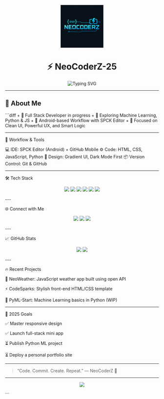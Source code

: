 <!-- Profile README for NeoCoderZ-25 -->

<div align="center">
  <img src="file_0000000024fc622f8e287ff3f418fc2d.png" width="140" alt="NeoCoderZ Logo" />
  <h1>⚡ NeoCoderZ-25</h1>
  <img src="https://readme-typing-svg.herokuapp.com?font=Fira+Code&weight=700&size=22&pause=1000&color=00F7FF&center=true&vCenter=true&width=435&lines=ML+Learner+🤖;Full+Stack+Web+Developer+%28in+progress%29+🌐;SPCK+Warrior+💥;GitHub+Mobile+Coder+📱;Learning+Fast%2C+Building+Faster+⚙️" alt="Typing SVG" />
</div>

---

<h2>🧠 About Me </h2>
```diff
+ 🚀 Full Stack Developer in progress
+ 🤖 Exploring Machine Learning, Python & JS
+ 📱 Android-based Workflow with SPCK Editor
+ 🎯 Focused on Clean UI, Powerful UX, and Smart Logic


---

🔧 Workflow & Tools

💻 IDE: SPCK Editor (Android) + GitHub Mobile
⚙️ Code: HTML, CSS, JavaScript, Python
🎨 Design: Gradient UI, Dark Mode First
📦 Version Control: Git & GitHub


---

🛠️ Tech Stack

<p align="center">
  <img src="https://img.shields.io/badge/HTML5-E34F26?style=flat&logo=html5&logoColor=white"/>
  <img src="https://img.shields.io/badge/CSS3-1572B6?style=flat&logo=css3&logoColor=white"/>
  <img src="https://img.shields.io/badge/JavaScript-F7DF1E?style=flat&logo=javascript&logoColor=black"/>
  <img src="https://img.shields.io/badge/Python-3776AB?style=flat&logo=python&logoColor=white"/>
  <img src="https://img.shields.io/badge/GitHub-181717?style=flat&logo=github&logoColor=white"/>
  <img src="https://img.shields.io/badge/SPCK%20Editor-000000?style=flat&logo=android&logoColor=green"/>
</p>
---

🌐 Connect with Me

<p align="center">
  <a href="https://github.com/NeoCoderZ-25"><img src="https://img.shields.io/badge/GitHub-%2312100E.svg?style=flat&logo=github&logoColor=white"/></a>
  <a href="mailto:neocoder2511@gmail.com"><img src="https://img.shields.io/badge/Gmail-D14836?style=flat&logo=gmail&logoColor=white"/></a>
  <a href="https://www.linkedin.com/in/YOUR_LINKEDIN"><img src="https://img.shields.io/badge/LinkedIn-0077B5?style=flat&logo=linkedin&logoColor=white"/></a>
</p>
---

📈 GitHub Stats

<p align="center">
  <img src="https://github-readme-stats.vercel.app/api?username=NeoCoderZ-25&show_icons=true&theme=radical&border_radius=10" width="48%" />
  <img src="https://github-readme-streak-stats.herokuapp.com/?user=NeoCoderZ-25&theme=radical" width="48%" />
</p>
---

🔥 Recent Projects

🚧 NeoWeather: JavaScript weather app built using open API

⚡ CodeSparks: Stylish front-end HTML/CSS template

🧠 PyML-Start: Machine Learning basics in Python (WIP)



---

🎯 2025 Goals

✅ Master responsive design

✅ Launch full-stack mini app

⏳ Publish Python ML project

⏳ Deploy a personal portfolio site



---

> “Code. Commit. Create. Repeat.” — NeoCoderZ 🧠




---

<p align="center">
  <img src="https://capsule-render.vercel.app/api?type=shark&color=gradient&height=100&section=footer&text=⚡%20Thanks%20for%20visiting!%20⚡&fontSize=20&animation=twinkling" />
</p>
```

